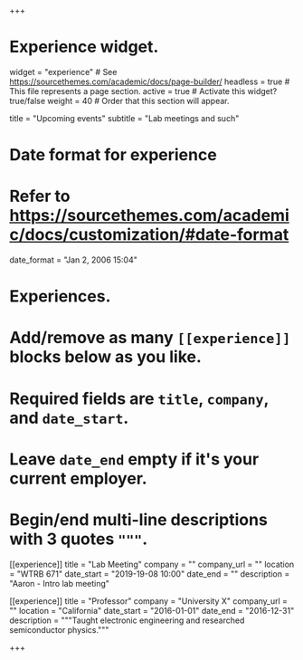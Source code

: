 +++
# Experience widget.
widget = "experience"  # See https://sourcethemes.com/academic/docs/page-builder/
headless = true  # This file represents a page section.
active = true  # Activate this widget? true/false
weight = 40  # Order that this section will appear.

title = "Upcoming events"
subtitle = "Lab meetings and such"

# Date format for experience
#   Refer to https://sourcethemes.com/academic/docs/customization/#date-format
date_format = "Jan 2, 2006 15:04"

# Experiences.
#   Add/remove as many `[[experience]]` blocks below as you like.
#   Required fields are `title`, `company`, and `date_start`.
#   Leave `date_end` empty if it's your current employer.
#   Begin/end multi-line descriptions with 3 quotes `"""`.
[[experience]]
  title = "Lab Meeting"
  company = ""
  company_url = ""
  location = "WTRB 671"
  date_start = "2019-19-08 10:00"
  date_end = ""
  description = "Aaron - Intro lab meeting"

[[experience]]
  title = "Professor"
  company = "University X"
  company_url = ""
  location = "California"
  date_start = "2016-01-01"
  date_end = "2016-12-31"
  description = """Taught electronic engineering and researched semiconductor physics."""

+++

